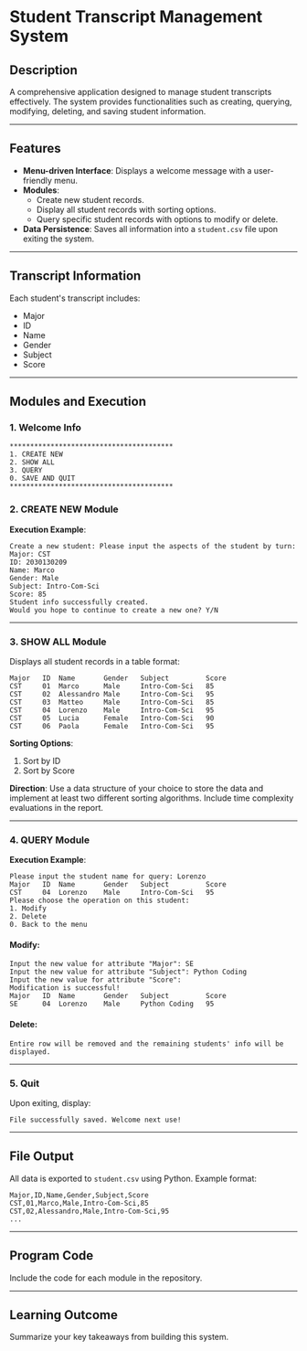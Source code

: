 
# Student Transcript Management System

## Description
A comprehensive application designed to manage student transcripts effectively. The system provides functionalities such as creating, querying, modifying, deleting, and saving student information.

---

## Features

- **Menu-driven Interface**: Displays a welcome message with a user-friendly menu.
- **Modules**:
  - Create new student records.
  - Display all student records with sorting options.
  - Query specific student records with options to modify or delete.
- **Data Persistence**: Saves all information into a `student.csv` file upon exiting the system.

---

## Transcript Information
Each student's transcript includes:
- Major
- ID
- Name
- Gender
- Subject
- Score

---

## Modules and Execution

### 1. Welcome Info
```
****************************************
1. CREATE NEW
2. SHOW ALL
3. QUERY
0. SAVE AND QUIT
****************************************
```

### 2. CREATE NEW Module
**Execution Example**:
```
Create a new student: Please input the aspects of the student by turn:
Major: CST
ID: 2030130209
Name: Marco
Gender: Male
Subject: Intro-Com-Sci
Score: 85
Student info successfully created.
Would you hope to continue to create a new one? Y/N
```

---

### 3. SHOW ALL Module
Displays all student records in a table format:
```
Major   ID  Name       Gender   Subject         Score
CST     01  Marco      Male     Intro-Com-Sci   85
CST     02  Alessandro Male     Intro-Com-Sci   95
CST     03  Matteo     Male     Intro-Com-Sci   85
CST     04  Lorenzo    Male     Intro-Com-Sci   95
CST     05  Lucia      Female   Intro-Com-Sci   90
CST     06  Paola      Female   Intro-Com-Sci   95
```
**Sorting Options**:
1. Sort by ID
2. Sort by Score

**Direction**:
Use a data structure of your choice to store the data and implement at least two different sorting algorithms. Include time complexity evaluations in the report.

---

### 4. QUERY Module
**Execution Example**:
```
Please input the student name for query: Lorenzo
Major   ID  Name       Gender   Subject         Score
CST     04  Lorenzo    Male     Intro-Com-Sci   95
Please choose the operation on this student:
1. Modify
2. Delete
0. Back to the menu
```

#### Modify:
```
Input the new value for attribute "Major": SE
Input the new value for attribute "Subject": Python Coding
Input the new value for attribute "Score":  
Modification is successful!
Major   ID  Name       Gender   Subject         Score
SE      04  Lorenzo    Male     Python Coding   95
```

#### Delete:
```
Entire row will be removed and the remaining students' info will be displayed.
```

---

### 5. Quit
Upon exiting, display:
```
File successfully saved. Welcome next use!
```

---

## File Output
All data is exported to `student.csv` using Python. Example format:
```
Major,ID,Name,Gender,Subject,Score
CST,01,Marco,Male,Intro-Com-Sci,85
CST,02,Alessandro,Male,Intro-Com-Sci,95
...
```

---

## Program Code
Include the code for each module in the repository.

---

## Learning Outcome
Summarize your key takeaways from building this system.
